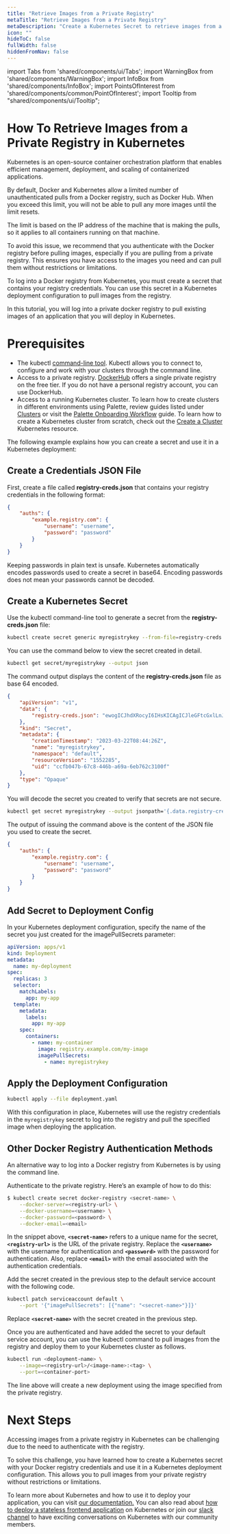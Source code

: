 ```yaml
---
title: "Retrieve Images from a Private Registry"
metaTitle: "Retrieve Images from a Private Registry"
metaDescription: "Create a Kubernetes Secret to retrieve images from a private registry."
icon: ""
hideToC: false
fullWidth: false
hiddenFromNav: false
---
```


import Tabs from 'shared/components/ui/Tabs';
import WarningBox from 'shared/components/WarningBox';
import InfoBox from 'shared/components/InfoBox';
import PointsOfInterest from 'shared/components/common/PointOfInterest';
import Tooltip from "shared/components/ui/Tooltip";

# How To Retrieve Images from a Private Registry in Kubernetes

Kubernetes is an open-source container orchestration platform that enables efficient management, deployment, and scaling of containerized applications.

By default, Docker and Kubernetes allow a limited number of unauthenticated pulls from a Docker registry, such as Docker Hub. When you exceed this limit, you will not be able to pull any more images until the limit resets. 

The limit is based on the IP address of the machine that is making the pulls, so it applies to all containers running on that machine.

To avoid this issue, we recommend that you authenticate with the Docker registry before pulling images, especially if you are pulling from a private registry. This ensures you have access to the images you need and can pull them without restrictions or limitations. 

To log into a Docker registry from Kubernetes, you must create a secret that contains your registry credentials. You can use this secret in a Kubernetes deployment configuration to pull images from the registry.

In this tutorial, you will log into a private docker registry to pull existing images of an application that you will deploy in Kubernetes.

# Prerequisites

- The kubectl [command-line tool](https://kubernetes.io/docs/tasks/tools/install-kubectl-linux/). Kubectl allows you to connect to, configure and work with your clusters through the command line.
- Access to a private registry.  [DockerHub](https://hub.docker.com/) offers a single private registry on the free tier. If you do not have a personal registry account, you can use DockerHub.
- Access to a running Kubernetes cluster. To learn how to create clusters in different environments using Palette, review guides listed under [Clusters](docs.spectrocloud.com/clusters) or visit the [Palette Onboarding Workflow](docs.spectrocloud.com/getting-started/onboarding-workflow#paletteonboardingworkflow) guide. To learn how to create a Kubernetes cluster from scratch, check out the [Create a Cluster](https://kubernetes.io/docs/tutorials/kubernetes-basics/create-cluster/) Kubernetes resource.

The following example explains how you can create a secret and use it in a Kubernetes deployment:

## Create a Credentials JSON File

First, create a file called **registry-creds.json** that contains your registry credentials in the following format:

```json
{
	"auths": {
		"example.registry.com": {
			"username": "username",
			"password": "password"
		}
	}
}
```

Keeping passwords in plain text is unsafe. Kubernetes automatically encodes passwords used to create a secret in base64.  Encoding passwords does not mean your passwords cannot be decoded. 

## Create a Kubernetes Secret 

Use the kubectl command-line tool to generate a secret from the **registry-creds.json** file:

```bash
kubectl create secret generic myregistrykey --from-file=registry-creds.json
```

You can use the command below to view the secret created in detail.

```bash
kubectl get secret/myregistrykey --output json
```

The command output displays the content of the **registry-creds.json** file as base 64 encoded.

```json
{
    "apiVersion": "v1",
    "data": {
        "registry-creds.json": "ewogICJhdXRocyI6IHsKICAgICJleGFtcGxlLnJlZ2lzdHJ5LmNvbSI6IHsKICAgICAgInVzZXJuYW1lIjogInRlc3RfdXNlcm5hbWUiLAogICAgICAicGFzc3dvcmQiOiAidGVzdF9wYXNzd29yZCIKICAgIH0KICB9Cn0K"
    },
    "kind": "Secret",
    "metadata": {
        "creationTimestamp": "2023-03-22T08:44:26Z",
        "name": "myregistrykey",
        "namespace": "default",
        "resourceVersion": "1552285",
        "uid": "ccfb047b-67c8-446b-a69a-6eb762c3100f"
    },
    "type": "Opaque"
}
```

You will decode the secret you created to verify that secrets are not secure.

```bash
kubectl get secret myregistrykey --output jsonpath='{.data.registry-creds\.json}' | base64 --decode
```

The output of issuing the command above is the content of the JSON file you used to create the secret.

```json
{
	"auths": {
		"example.registry.com": {
			"username": "username",
			"password": "password"
		}
	}
}
```

##  Add Secret to Deployment Config

In your Kubernetes deployment configuration, specify the name of the secret you just created for the imagePullSecrets parameter:

```yaml
apiVersion: apps/v1
kind: Deployment
metadata:
  name: my-deployment
spec:
  replicas: 3
  selector:
    matchLabels: 
      app: my-app
  template:
    metadata:
      labels:
        app: my-app
    spec:
      containers:
        - name: my-container
          image: registry.example.com/my-image
          imagePullSecrets:
            - name: myregistrykey
```

## Apply the Deployment Configuration

```bash
kubectl apply --file deployment.yaml
```

With this configuration in place, Kubernetes will use the registry credentials in the `myregistrykey` secret to log into the registry and pull the specified image when deploying the application.

## Other Docker Registry Authentication Methods

An alternative way to log into a Docker registry from Kubernetes is by using the command line. 

Authenticate to the private registry. Here’s an example of how to do this:

```bash
$ kubectl create secret docker-registry <secret-name> \
    --docker-server=<registry-url> \
    --docker-username=<username> \
    --docker-password=<password> \
    --docker-email=<email>
```

In the snippet above, **`<secret-name>`** refers to a unique name for the secret, **`<registry-url>`** is the URL of the private registry. Replace the **`<username>`** with the username for authentication and **`<password>`** with the password for authentication. Also, replace **`<email>`**
 with the email associated with the authentication credentials.

Add the secret created in the previous step to the default service account with the following code.

```bash
kubectl patch serviceaccount default \
    --port '{"imagePullSecrets": [{"name": "<secret-name>"}]}'
```

Replace **`<secret-name>`** with the secret created in the previous step.

Once you are authenticated and have added the secret to your default service account, you can use the kubectl command to pull images from the registry and deploy them to your Kubernetes cluster as follows.

```bash
kubectl run <deployment-name> \
    --image=<registry-url>/<image-name>:<tag> \
    --port=<container-port>
```

The line above will create a new deployment using the image specified from the private registry.

# Next Steps

Accessing images from a private registry in Kubernetes can be challenging due to the need to authenticate with the registry. 

To solve this challenge, you have learned how to create a Kubernetes secret with your Docker registry credentials and use it in a Kubernetes deployment configuration. This allows you to pull images from your private registry without restrictions or limitations. 

To learn more about Kubernetes and how to use it to deploy your application, you can visit [our documentation.](https://docs.spectrocloud.com/) You can also read about [how to deploy a stateless frontend application](https://www.notion.so/How-To-Deploy-A-Stateless-Frontend-App-with-Kubernetes-b885ae2307e94ef191a1b713fe29c81f) on Kubernetes or join our [slack channel](https://join.slack.com/t/spectrocloudcommunity/shared_invite/zt-1mw0cgosi-hZJDF_1QU77vF~qNJoPNUQ) to have exciting conversations on Kubernetes with our community members.

